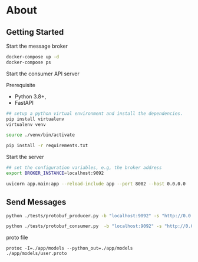 # About

## Getting Started

Start the message broker

```bash
docker-compose up -d
docker-compose ps
```

Start the consumer API server

Prerequisite

- Python 3.8+,
- FastAPI

```bash
## setup a python virtual environment and install the dependencies.
pip install virtualenv
virtualenv venv

source ./venv/bin/activate

pip install -r requirements.txt
```

Start the server

```bash
## set the configuration variables, e.g, the broker address
export BROKER_INSTANCE=localhost:9092

uvicorn app.main:app --reload-include app --port 8002 --host 0.0.0.0
```

## Send Messages

```bash
python ./tests/protobuf_producer.py -b "localhost:9092" -s "http://0.0.0.0:8081"

python ./tests/protobuf_consumer.py  -b "localhost:9092" -s "http://0.0.0.0:8081"

```

proto file

```
protoc -I=./app/models --python_out=./app/models ./app/models/user.proto
```
